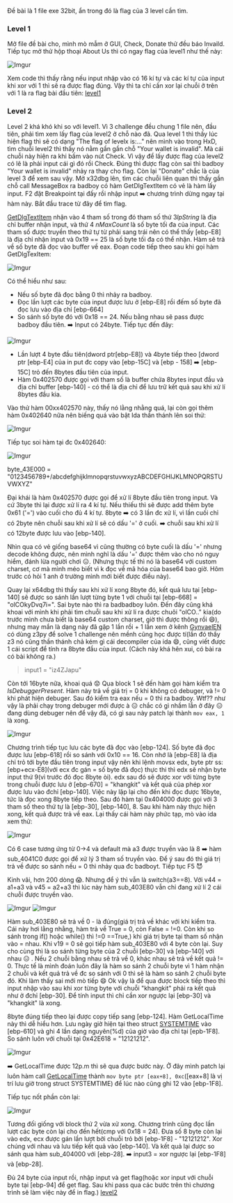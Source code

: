 Đề bài là 1 file exe 32bit, ẩn trong đó là flag của 3 level cần tìm.
### Level 1
Mở file đề bài cho, mình mò mẫm ở GUI, Check, Donate thử đều báo Invaild.
Tiếp tục mở thử hộp thoại About Us thì có ngay flag của level1 như thế này:

![Imgur](https://i.imgur.com/8zVWGKH.png)

Xem code thì thấy rằng nếu input nhập vào có 16 kí tự và các kí tự của input khi xor với 1 thì sẽ ra được flag đúng.
Vậy thì ta chỉ cần xor lại chuỗi ở trên với 1 là ra flag bài đầu tiên: [level1](https://github.com/hongsonars/mywriteups/blob/master/9str0m2017/level1.py)
### Level 2
Level 2 khá khó khi so với level1.
Vì 3 challenge đều chung 1 file nên, đầu tiên, phải tìm xem lấy flag của level2 ở chỗ nào đã.
Qua level 1 thì thấy lúc hiện flag thì sẽ có dạng "The flag of levelx is:..." nên mình vào trong HxD, tìm chuỗi level2 thì thấy nó nằm gần gần chỗ "Your wallet is invalid". Mà cái chuỗi này hiện ra khi bấm vào nút Check. Vì vậy để lấy được flag của level2 có lẽ là phải input cái gì đó rồi Check. Đúng thì được flag còn sai thì badboy "Your wallet is invalid" nhảy ra thay cho flag.
Còn lại "Donate" chắc là của level 3 để xem sau vậy.
Mở x32dbg lên, tìm các chuỗi liên quan thì thấy gần chỗ call MessageBox ra badboy có hàm GetDlgTextItem có vẻ là hàm lấy input. F2 đặt Breakpoint tại đấy rồi nhập input :arrow_right: chương trình dừng ngay tại hàm này. Bắt đầu trace từ đây để tìm flag.

[GetDlgTextItem](https://msdn.microsoft.com/en-us/library/windows/desktop/ms645489.aspx) nhận vào 4 tham số trong đó tham số thứ 3*lpString* là địa chỉ buffer nhận input, và thứ 4 *nMaxCount* là số byte tối đa của input. Các tham số được truyền theo thứ tự từ phải sang trái nên có thể thấy [ebp-E8] là địa chỉ nhận input và 0x19 == 25 là số byte tối đa có thể nhận. Hàm sẽ trả về số byte đã đọc vào buffer về eax.
Đoạn code tiếp theo sau khi gọi hàm GetDlgTexItem:

![Imgur](https://i.imgur.com/IG5MnoK.png)

Có thể hiểu như sau:
* Nếu số byte đã đọc bằng 0 thì nhảy ra badboy.
* Đọc lần lượt các byte của input được lưu ở [ebp-E8] rồi đếm số byte đã đọc lưu vào địa chỉ [ebp-664]
* So sánh số byte đó với 0x18 == 24. Nếu bằng nhau sẽ pass được badboy đầu tiên. :arrow_right: Input có 24byte.
Tiếp tục đến đây:

![Imgur](https://i.imgur.com/3V6ijwu.png)

* Lần lượt 4 byte đầu tiên(dword ptr[ebp-E8]) và 4byte tiếp theo [dword ptr [ebp-E4] của in put đc copy vào [ebp-15C] và [ebp - 158] :arrow_right: [ebp-15C] trỏ đến 8bytes đầu tiên của input.
* Hàm 0x402570 được gọi với tham số là buffer chứa 8bytes input đầu và địa chỉ buffer [ebp-140] - có thể là địa chỉ để lưu trữ kết quả sau khi  xử lí 8bytes đầu kia.

Vào thử hàm 00xx402570 này, thấy nó lằng nhằng quá, lại còn gọi thêm hàm 0x402640 nữa nên biếng quá vào bật Ida thần thánh lên soi thử:

![Imgur](https://i.imgur.com/FOhBUYB.png)

Tiếp tục soi hàm tại đc 0x402640:

![Imgur](https://i.imgur.com/k4vbzyK.png)

byte_43E000 = "0123456789+/abcdefghijklmnopqrstuvwxyzABCDEFGHIJKLMNOPQRSTUVWXYZ"

Đại khái là hàm 0x402570 được gọi để xử lí 8byte đầu tiên trong input. Và cứ 3byte thì lại được xử lí ra 4 kí tự. Nếu thiếu thì sẽ được add thêm byte 0x61 ('=') vào cuối cho đủ 4 kí tự. 8byte :arrow_right: có 3 lần đc xử lí, vì lần cuối chỉ có 2byte nên chuỗi sau khi xử lí sẽ có dấu '=' ở cuối. :arrow_right: chuỗi sau khi xử lí có 12byte được lưu vào [ebp-140].

Nhìn qua có vẻ giống base64 vì cũng thường có byte cuối là dấu '=' nhưng decode không được, nên mình nghĩ là dấu '=' được thêm vào cho nó nguy hiểm, đánh lừa người chơi :expressionless:. (Nhưng thực tế thì nó là base64 với custom charset, cơ mà mình méo biết vì k đọc về mã hóa của base64 bao giờ. Hôm trước có hỏi 1 anh ở trường mình mới biết được điều này).

Quay lại x64dbg thì thấy sau khi xử lí xong 8byte đó, kết quả lưu tại [ebp-140] sẽ được so sánh lần lượt từng byte 1 với chuỗi tại [ebp-668] = "olCOkyDvq7i=". Sai byte nào thì ra badbadboy luôn.
Đến đây cũng khá khoai với mình khi phải tìm chuỗi sau khi xử lí ra được chuôi "olCO.." kia(do trước mình chưa biết là base64 custom charset, giờ thì được thông rồi :smile:), nhưng may mắn là dạng này đã gặp 1 lần rồi + 1 lần xem ở kênh [GynvaelEN](https://www.youtube.com/channel/UCCkVMojdBWS-JtH7TliWkVg) có dùng z3py để solve 1 challenge nên mềnh cũng học được tí(lần đó thấy z3 nó cũng thần thánh chả kém gì cái decompiler của ida :smile:, cũng viết được 1 cái script để tính ra 8byte đầu của input. (Cách này khá hên xui, có bài ra có bài không ra.)
> input1 = "iz4ZJapu"


Còn tới 16byte nữa, khoai quá :worried:
Qua block 1 sẽ đến hàm gọi hàm kiểm tra *IsDebuggerPresent*. Hàm này trả về giá trị = 0 khi không có debuger, và != 0 khi phát hiện debuger.
Sau đó kiểm tra eax nếu = 0 thì ra badboy. Wtf?? như vậy là phải chạy trong debuger mới được à :expressionless: chắc có gì nhầm lẫn ở đây :expressionless: đang dùng debuger nên để vậy đã, có gì sau này patch lại thành ```mov eax, 1``` là xong.

![Imgur](https://i.imgur.com/gCeGgCf.png)

Chương trình tiếp tục lưu các byte đã đọc vào [ebp-124]. Số byte đã đọc được lưu [ebp-618] rồi so sánh với 0x10 == 16.
Còn nhớ là [ebp-E8] là địa chỉ trỏ tới byte đầu tiên trong input vậy nên khi lệnh movsx edx, byte ptr ss:[ebp+ecx-E8](với ecx đc gán = số byte đã đọc) thực thi thì edx sẽ nhận byte input thứ 9(vì trước đó đọc 8byte òi).
edx sau đó sẽ được xor với từng byte trong chuỗi được lưu ở [ebp-670] = "khangkit" và kết quả của phép xor được lưu vào đchỉ [ebp-140].
Việc này lặp lại cho đến khi đọc được 16byte, tức là đọc xong 8byte tiếp theo.
Sau đó hàm tại 0x404000 được gọi với 3 tham số theo thứ tự là [ebp-30], [ebp-140], 8.
Sau khi hàm này thực hiện xong, kết quả được trả về eax.  Lại thấy cái hàm này phức tạp, mò vào ida xem thử:

![Imgur](https://i.imgur.com/l50nfXr.png)

Có 6 case tương ứng từ 0->4 và default mà a3 được truyền vào là 8 :arrow_right: hàm sub_4041C0 được gọi để xử lý 3 tham số truyền vào. Để ý sau đó thì giá trị trả về được so sánh nếu = 0 thì nhảy qua đc badboyt. Tiếp tục F5 :smiling_imp:

Kinh vãi, hơn 200 dòng :scream:. Nhưng để ý thì vẫn là switch(a3==8). Với v44 = a1+a3 và v45 = a2+a3 thì lúc này hàm  sub_403E80 vẫn chỉ đang xử lí 2 cái chuỗi được truyền vào.

![Imgur](https://i.imgur.com/TiK3oXI.png)
![Imgur](https://i.imgur.com/VVz15um.png)

Hàm sub_403E80 sẽ trả về 0 - là đúng(giá trị trả về khác với khi kiểm tra. Cái này hơi lằng nhằng, hàm trả về True = 0, còn False = !=0. Còn khi so sánh trong if() hoặc while() thì !=0 ==True,) khi giá trị byte tại tham số nhận vào = nhau. Khi v19 = 0 sẽ gọi tiếp hàm sub_403E80 với 4 byte còn lại.
Suy cho cùng thì là so sánh từng byte của 2 chuỗi [ebp-30] và [ebp-140] với nhau :expressionless: . Nếu 2 chuỗi bằng nhau sẽ trả về 0, khác nhau sẽ trả về kết quả != 0. Thực tế là mình đoán luôn đây là hàm so sánh 2 chuỗi byte vì 1 hàm nhận 2 chuỗi và kết quả trả về đc so sánh với 0 thì sẽ là hàm so sánh 2 chuỗi byte đó. Khi làm thấy sai mới mò tiếp :smile:
Ok vậy là để qua được block tiếp theo thì input nhập vào sau khi xor từng byte với chuỗi "khangkit" phải ra kết quả như ở đchỉ [ebp-30]. Để tính input thì chỉ cần xor ngược lại [ebp-30] và "khangkit" là xong.

8byte đúng tiếp theo lại được copy tiếp  sang [ebp-124]. Hàm GetLocalTime này thì dễ hiểu hơn. Lưu  ngày giờ hiện tại theo struct [SYSTEMTIME](https://msdn.microsoft.com/en-us/library/windows/desktop/ms724950.aspx) vào [ebp-610] và ghi 4 lần dạng nguyên(%d) của giờ vào địa chỉ tại [epb-1F8]. So sánh luôn với chuỗi tại 0x42E618 = "12121212". 

![Imgur](https://i.imgur.com/tlui5Zv.png)

 :arrow_right: GetLocalTime được 12p.m thì sẽ qua được bước này. Ở đây mình patch lại luôn hàm call [GetLocalTime](https://msdn.microsoft.com/en-us/library/windows/desktop/ms724338.aspx) thành ```mov byte ptr [eax+8], 0xc```([eax+8] là vị trí lưu giờ trong struct SYSTEMTIME) để lúc nào cũng ghi 12 vào [ebp-1F8].

Tiếp tục nốt phần còn lại:

![Imgur](https://i.imgur.com/GLbG4Tu.png)

Tương đối giống với block thứ 2 vừa xử xong. Chương trình cũng đọc lần lượt các byte còn lại cho đến hết(cmp với 0x18 = 24). Đưa số 8 byte còn lại vào edx, ecx được gán lần lượt bởi chuỗi trỏ bởi [ebp-1F8] - "12121212". Xor chúng với nhau và lưu tiếp kết quả vào [ebp-140]. Và kết quả lại được so sánh qua hàm sub_404000 với [ebp-28]. :arrow_right: input3 =  xor ngược lại [ebp-1F8] và [ebp-28].

Đủ 24 byte của input rồi, nhập input và get flag(hoặc xor input với chuỗi byte tại [ebp-94] để get flag. Sau khi pass qua các bước trên thì chương trình sẽ làm việc này để in flag.) [level2](https://github.com/hongsonars/mywriteups/blob/master/9str0m2017/level2.py)
